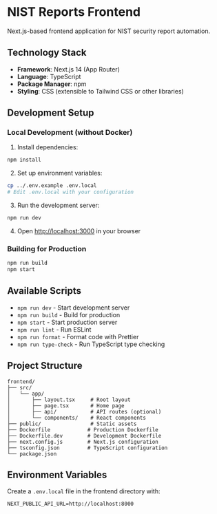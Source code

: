 # NIST Reports Frontend

Next.js-based frontend application for NIST security report automation.

## Technology Stack

- **Framework**: Next.js 14 (App Router)
- **Language**: TypeScript
- **Package Manager**: npm
- **Styling**: CSS (extensible to Tailwind CSS or other libraries)

## Development Setup

### Local Development (without Docker)

1. Install dependencies:
```bash
npm install
```

2. Set up environment variables:
```bash
cp ../.env.example .env.local
# Edit .env.local with your configuration
```

3. Run the development server:
```bash
npm run dev
```

4. Open [http://localhost:3000](http://localhost:3000) in your browser

### Building for Production

```bash
npm run build
npm start
```

## Available Scripts

- `npm run dev` - Start development server
- `npm run build` - Build for production
- `npm start` - Start production server
- `npm run lint` - Run ESLint
- `npm run format` - Format code with Prettier
- `npm run type-check` - Run TypeScript type checking

## Project Structure

```
frontend/
├── src/
│   └── app/
│       ├── layout.tsx     # Root layout
│       ├── page.tsx       # Home page
│       ├── api/           # API routes (optional)
│       └── components/    # React components
├── public/                # Static assets
├── Dockerfile            # Production Dockerfile
├── Dockerfile.dev        # Development Dockerfile
├── next.config.js        # Next.js configuration
├── tsconfig.json         # TypeScript configuration
└── package.json
```

## Environment Variables

Create a `.env.local` file in the frontend directory with:

```
NEXT_PUBLIC_API_URL=http://localhost:8000
```
